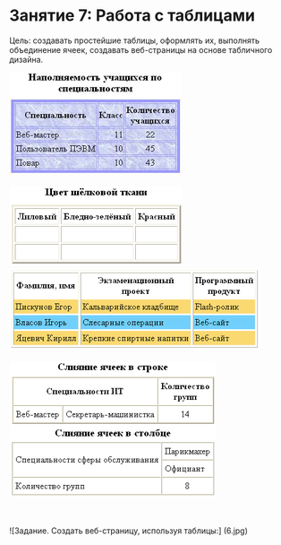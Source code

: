 # Занятие 7: Работа с таблицами

Цель: создавать простейшие таблицы, оформлять их, выполнять объединение ячеек, создавать веб-страницы на основе табличного дизайна.


![Простейшие таблицы](1.jpg) <br>                     
![Вставка изображений](2.png) <br>
![Отображение рамок](3.png) <br>                         
![Слияние ячеек в строке](4.png) <br>
![Слияние ячеек в столбце](5.png) <br><br><br>

![Задание. Создать веб-страницу, используя таблицы:]
(6.jpg)
